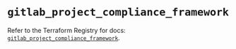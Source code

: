 # `gitlab_project_compliance_framework`

Refer to the Terraform Registry for docs: [`gitlab_project_compliance_framework`](https://registry.terraform.io/providers/gitlabhq/gitlab/17.8.0/docs/resources/project_compliance_framework).
